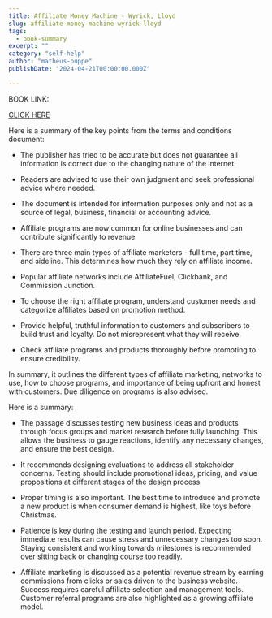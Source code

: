 ```yaml
---
title: Affiliate Money Machine - Wyrick, Lloyd
slug: affiliate-money-machine-wyrick-lloyd
tags: 
  - book-summary
excerpt: ""
category: "self-help"
author: "matheus-puppe"
publishDate: "2024-04-21T00:00:00.000Z"

---
```


BOOK LINK:

[CLICK HERE](https://www.amazon.com/gp/search?ie=UTF8&tag=matheuspupp0a-20&linkCode=ur2&linkId=4410b525877ab397377c2b5e60711c1a&camp=1789&creative=9325&index=books&keywords=affiliate-money-machine-wyrick-lloyd)



 Here is a summary of the key points from the terms and conditions document:

- The publisher has tried to be accurate but does not guarantee all information is correct due to the changing nature of the internet. 

- Readers are advised to use their own judgment and seek professional advice where needed. 

- The document is intended for information purposes only and not as a source of legal, business, financial or accounting advice. 

- Affiliate programs are now common for online businesses and can contribute significantly to revenue. 

- There are three main types of affiliate marketers - full time, part time, and sideline. This determines how much they rely on affiliate income. 

- Popular affiliate networks include AffiliateFuel, Clickbank, and Commission Junction. 

- To choose the right affiliate program, understand customer needs and categorize affiliates based on promotion method. 

- Provide helpful, truthful information to customers and subscribers to build trust and loyalty. Do not misrepresent what they will receive. 

- Check affiliate programs and products thoroughly before promoting to ensure credibility.

In summary, it outlines the different types of affiliate marketing, networks to use, how to choose programs, and importance of being upfront and honest with customers. Due diligence on programs is also advised.

 Here is a summary:

- The passage discusses testing new business ideas and products through focus groups and market research before fully launching. This allows the business to gauge reactions, identify any necessary changes, and ensure the best design. 

- It recommends designing evaluations to address all stakeholder concerns. Testing should include promotional ideas, pricing, and value propositions at different stages of the design process. 

- Proper timing is also important. The best time to introduce and promote a new product is when consumer demand is highest, like toys before Christmas. 

- Patience is key during the testing and launch period. Expecting immediate results can cause stress and unnecessary changes too soon. Staying consistent and working towards milestones is recommended over sitting back or changing course too readily. 

- Affiliate marketing is discussed as a potential revenue stream by earning commissions from clicks or sales driven to the business website. Success requires careful affiliate selection and management tools. Customer referral programs are also highlighted as a growing affiliate model.